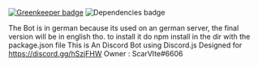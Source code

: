 
[![Greenkeeper badge](https://badges.greenkeeper.io/ScarVite/Pilzmaster.svg)](https://greenkeeper.io/)
![Dependencies badge](https://david-dm.org/ScarVite/Pilzmaster.svg)

The Bot is in german because its used on an german server, the final version will be in english tho.
to install it do npm install in the dir with the package.json file
This is An Discord Bot using Discord.js
Designed for https://discord.gg/hSzjFHW
Owner : ScarVIte#6606
